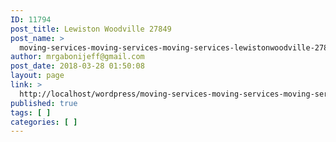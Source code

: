 ```yaml
---
ID: 11794
post_title: Lewiston Woodville 27849
post_name: >
  moving-services-moving-services-moving-services-lewistonwoodville-27849
author: mrgabonijeff@gmail.com
post_date: 2018-03-28 01:50:08
layout: page
link: >
  http://localhost/wordpress/moving-services-moving-services-moving-services-lewistonwoodville-27849/
published: true
tags: [ ]
categories: [ ]
---
```

